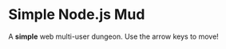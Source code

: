 Simple Node.js Mud
===================

A **simple** web multi-user dungeon. Use the arrow keys to move!

